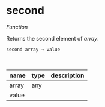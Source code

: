 # second

_Function_

Returns the second element of _array_.

<pre><code>second array &rarr; value</code></pre>
<br>

| name | type | description |
|------|------|-------------|
|array|any||
|value|||


